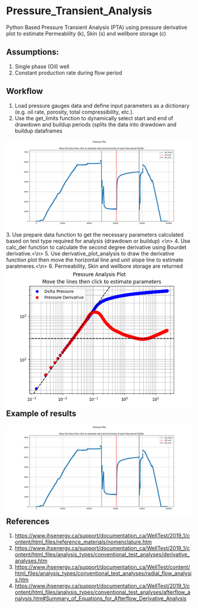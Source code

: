 # Pressure_Transient_Analysis
Python Based Pressure Transient Analysis (PTA) using pressure derivative plot to estimate Permeability (k), Skin (s) and wellbore storage (c)

## Assumptions:
1. Single phase (Oil) well
2. Constant production rate during flow period

## Workflow
1. Load pressure gauges data and define input parameters as a dictionary (e.g. oil rate, porosity, total compressibility, etc.).
2. Use the get_limits function to dynamically select start and end of drawdown and buildup periods (splits the data into drawdown and buildup dataframes
 <img align="left" width="1000" src="https://github.com/Yous3ry/Pressure_Transient_Analysis/blob/main/Pressure_Plot.png"> 
3. Use prepare data function to get the necessary parameters calculated based on test type required for analysis (drawdown or buildup) <\n>
4. Use calc_der function to calculate the second degree derivative using Bourdet derivative.<\n>
5. Use derivative_plot_analysis to draw the derivative function plot then move the horizontal line and unit slope line to estimate paratmeres.<\n>
<img align="left" width="1000" src="https://github.com/Yous3ry/Pressure_Transient_Analysis/blob/main/BU_Results.png">
6. Permeability, Skin and wellbore storage are returned

## Example of results
 <img align="left" width="1000" src="https://github.com/Yous3ry/Pressure_Transient_Analysis/blob/main/Pressure_Plot.png">
 

## References
1. https://www.ihsenergy.ca/support/documentation_ca/WellTest/2019_1/content/html_files/reference_materials/nomenclature.htm
2. https://www.ihsenergy.ca/support/documentation_ca/WellTest/2019_1/content/html_files/analysis_types/conventional_test_analyses/derivative_analyses.htm
3. https://www.ihsenergy.ca/support/documentation_ca/WellTest/content/html_files/analysis_types/conventional_test_analyses/radial_flow_analysis.htm
4. https://www.ihsenergy.ca/support/documentation_ca/WellTest/2019_1/content/html_files/analysis_types/conventional_test_analyses/afterflow_analysis.htm#Summary_of_Equations_for_Afterflow_Derivative_Analysis
